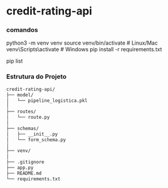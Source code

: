 # credit-rating-api

### comandos

python3 -m venv venv
source venv/bin/activate # Linux/Mac
venv\Scripts\activate # Windows
pip install -r requirements.txt

pip list

### Estrutura do Projeto

```bash
credit-rating-api/
├── model/
│   └── pipeline_logistica.pkl
│
├── routes/
│   └── route.py
│
├── schemas/
│   ├── __init__.py
│   └── form_schema.py
│
├── venv/
│
├── .gitignore
├── app.py
├── README.md
└── requirements.txt
```
